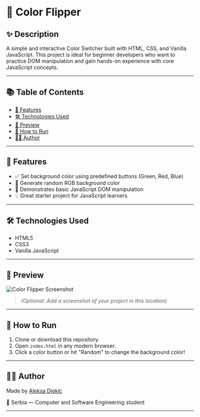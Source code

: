 # 🎨 Color Flipper

## ✨ Description
A simple and interactive Color Switcher built with HTML, CSS, and Vanilla JavaScript.
This project is ideal for beginner developers who want to practice DOM manipulation and gain hands-on experience with core JavaScript concepts.

---

## 📚 Table of Contents

- [🎯 Features](#-features)
- [🛠 Technologies Used](#-technologies-used)
- [📸 Preview](#-preview)
- [🚀 How to Run](#-how-to-run)
- [🙋‍♂️ Author](#-author)

---

## 🎯 Features

- ✅ Set background color using predefined buttons (Green, Red, Blue)
- 🎲 Generate random RGB background color
- 🧠 Demonstrates basic JavaScript DOM manipulation
- 💡 Great starter project for JavaScript learners

---

## 🛠 Technologies Used

- HTML5
- CSS3
- Vanilla JavaScript

---

## 📸 Preview

![Color Flipper Screenshot](screenshot.png)  
> *(Optional: Add a screenshot of your project in this location)*

---

## 🚀 How to Run

1. Clone or download this repository.
2. Open `index.html` in any modern browser.
3. Click a color button or hit "Random" to change the background color!

---

## 🙋‍♂️ Author

Made by [Aleksa Djekic](https://github.com/Al3k5a24)

📍 Serbia — Computer and Software Engineering student  

---

